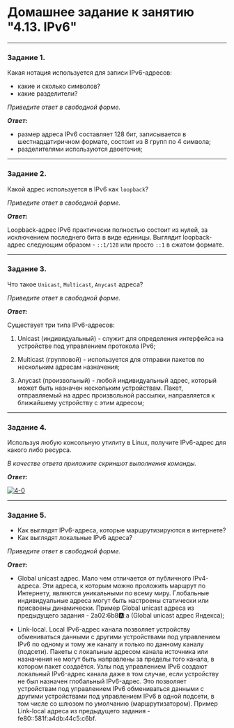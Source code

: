 # Домашнее задание к занятию "4.13. IPv6"

---

### Задание 1. 

Какая нотация используется для записи IPv6-адресов:

 - какие и сколько символов?
 - какие разделители?

*Приведите ответ в свободной форме.*

***Ответ:***

- размер адреса IPv6 составляет 128 бит, записывается в шестнадцатиричном формате, состоит из 8 групп по 4 символа;
- разделителями используются двоеточия;

---

### Задание 2. 

Какой адрес используется в IPv6 как `loopback`?

*Приведите ответ в свободной форме.*

***Ответ:***

Loopback-адрес IPv6 практически полностью состоит из нулей, за исключением последнего бита в виде единицы. Выглядит loopback-адрес следующим образом - `::1/128` или просто `::1` в сжатом формате.

---

### Задание 3. 

Что такое `Unicast`, `Multicast`, `Anycast` адреса?

*Приведите ответ в свободной форме.*

***Ответ:***

Существует три типа IPv6-адресов:

1. Unicast (индивидуальный) - служит для определения интерфейса на устройстве под управлением протокола IPv6;

2. Multicast (групповой) - используется для отправки пакетов по нескольким адресам назначения;

3. Anycast (произвольный) - любой индивидуальный адрес, который может быть назначен нескольким устройствам. Пакет, отправляемый на адрес произвольной рассылки, направляется к ближайшему устройству с этим адресом;

---

### Задание 4. 

Используя любую консольную утилиту в Linux, получите IPv6-адрес для какого либо ресурса.

*В качестве ответа приложите скриншот выполнения команды.*

***Ответ:***

<a href="https://ibb.co/JRdqsDL"><img src="https://i.ibb.co/vxBhj05/4-0.png" alt="4-0" border="0"></a>

---

### Задание 5. 

 - Как выглядят IPv6-адреса, которые маршрутизируются в интернете?
 - Как выглядят локальные IPv6 адреса?

*Приведите ответ в свободной форме.*

***Ответ:***

- Global unicast адрес. Мало чем отличается от публичного IPv4-адреса. Эти адреса, к которым можно проложить маршрут по Интернету, являются уникальными по всему миру. Глобальные индивидуальные адреса могут быть настроены статически или присвоены динамически. Пример Global unicast адреса из предыдущего задания - 2a02:6b8:a::a (Global unicast адрес Яндекса);

- Link-local. Local IPv6-адрес канала позволяет устройству обмениваться данными с другими устройствами под управлением IPv6 по одному и тому же каналу и только по данному каналу (подсети). Пакеты с локальным адресом канала источника или назначения не могут быть направлены за пределы того канала, в котором пакет создаётся. Узлы под управлением IPv6 создают локальный IPv6-адрес канала даже в том случае, если устройству не был назначен глобальный IPv6-адрес. Это позволяет устройствам под управлением IPv6 обмениваться данными с другими устройствами под управлением IPv6 в одной подсети, в том числе со шлюзом по умолчанию (маршрутизатором). Пример Link-local адреса из предыдущего задания - fe80::581f:a4db:44c5:c6bf.